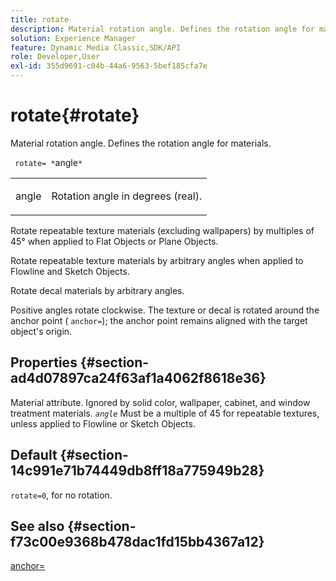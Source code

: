 ```yaml
---
title: rotate
description: Material rotation angle. Defines the rotation angle for materials.
solution: Experience Manager
feature: Dynamic Media Classic,SDK/API
role: Developer,User
exl-id: 355d9691-c04b-44a6-9563-5bef185cfa7e
---
```

# rotate{#rotate}

Material rotation angle. Defines the rotation angle for materials.

 ` rotate= *`angle`*`

<table id="simpletable_F1A87ECD86E8429788825374A6882CB9"> 
 <tr class="strow"> 
  <td class="stentry"> <p> <span class="varname"> angle </span> </p> </td> 
  <td class="stentry"> <p>Rotation angle in degrees (real). </p> </td> 
 </tr> 
</table>

Rotate repeatable texture materials (excluding wallpapers) by multiples of 45° when applied to Flat Objects or Plane Objects.

Rotate repeatable texture materials by arbitrary angles when applied to Flowline and Sketch Objects.

Rotate decal materials by arbitrary angles.

Positive angles rotate clockwise. The texture or decal is rotated around the anchor point ( `anchor=`); the anchor point remains aligned with the target object's origin.

## Properties {#section-ad4d07897ca24f63af1a4062f8618e36}

Material attribute. Ignored by solid color, wallpaper, cabinet, and window treatment materials. *`angle`* Must be a multiple of 45 for repeatable textures, unless applied to Flowline or Sketch Objects.

## Default {#section-14c991e71b74449db8ff18a775949b28}

`rotate=0`, for no rotation.

## See also {#section-f73c00e9368b478dac1fd15bb4367a12}

[anchor=](../../../../../ir-api/http-protocol/image-rendering-api-ref/c-ir-http-protocol-ref/c-ir-http-protocol-command-reference/r-ir-http-anchor.md#reference-d53923d785c9442997dc7f2199524c26)
